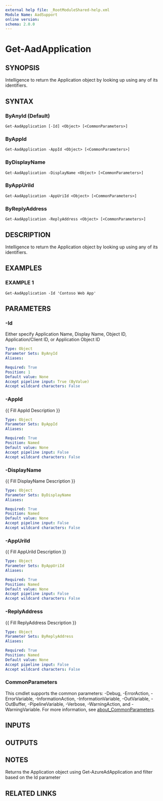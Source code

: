 ```yaml
---
external help file: _RootModuleShared-help.xml
Module Name: AadSupport
online version:
schema: 2.0.0
---
```


# Get-AadApplication

## SYNOPSIS
Intelligence to return the Application object by looking up using any of its identifiers.

## SYNTAX

### ByAnyId (Default)
```
Get-AadApplication [-Id] <Object> [<CommonParameters>]
```

### ByAppId
```
Get-AadApplication -AppId <Object> [<CommonParameters>]
```

### ByDisplayName
```
Get-AadApplication -DisplayName <Object> [<CommonParameters>]
```

### ByAppUriId
```
Get-AadApplication -AppUriId <Object> [<CommonParameters>]
```

### ByReplyAddress
```
Get-AadApplication -ReplyAddress <Object> [<CommonParameters>]
```

## DESCRIPTION
Intelligence to return the Application object by looking up using any of its identifiers.

## EXAMPLES

### EXAMPLE 1
```
Get-AadApplication -Id 'Contoso Web App'
```

## PARAMETERS

### -Id
Either specify Application Name, Display Name, Object ID, Application/Client ID, or Application Object ID

```yaml
Type: Object
Parameter Sets: ByAnyId
Aliases:

Required: True
Position: 1
Default value: None
Accept pipeline input: True (ByValue)
Accept wildcard characters: False
```

### -AppId
{{ Fill AppId Description }}

```yaml
Type: Object
Parameter Sets: ByAppId
Aliases:

Required: True
Position: Named
Default value: None
Accept pipeline input: False
Accept wildcard characters: False
```

### -DisplayName
{{ Fill DisplayName Description }}

```yaml
Type: Object
Parameter Sets: ByDisplayName
Aliases:

Required: True
Position: Named
Default value: None
Accept pipeline input: False
Accept wildcard characters: False
```

### -AppUriId
{{ Fill AppUriId Description }}

```yaml
Type: Object
Parameter Sets: ByAppUriId
Aliases:

Required: True
Position: Named
Default value: None
Accept pipeline input: False
Accept wildcard characters: False
```

### -ReplyAddress
{{ Fill ReplyAddress Description }}

```yaml
Type: Object
Parameter Sets: ByReplyAddress
Aliases:

Required: True
Position: Named
Default value: None
Accept pipeline input: False
Accept wildcard characters: False
```

### CommonParameters
This cmdlet supports the common parameters: -Debug, -ErrorAction, -ErrorVariable, -InformationAction, -InformationVariable, -OutVariable, -OutBuffer, -PipelineVariable, -Verbose, -WarningAction, and -WarningVariable. For more information, see [about_CommonParameters](http://go.microsoft.com/fwlink/?LinkID=113216).

## INPUTS

## OUTPUTS

## NOTES
Returns the Application object using Get-AzureAdApplication and filter based on the Id parameter

## RELATED LINKS
